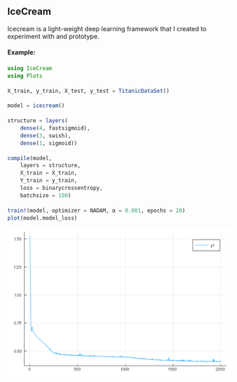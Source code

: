 
## IceCream

Icecream is a light-weight deep learning framework that I created to experiment with and prototype.

#### Example:

```Julia
using IceCream
using Plots

X_train, y_train, X_test, y_test = TitanicDataSet()

model = icecream()

structure = layers(
    dense(4, fastsigmoid),
    dense(3, swish),
    dense(1, sigmoid))

compile(model,
    layers = structure,
    X_train = X_train,
    Y_train = y_train,
    loss = binarycrossentropy,
    batchsize = 100)

train!(model, optimizer = NADAM, α = 0.001, epochs = 20)
plot(model.model_loss)
```

![example](example.png?raw=true "Title")
